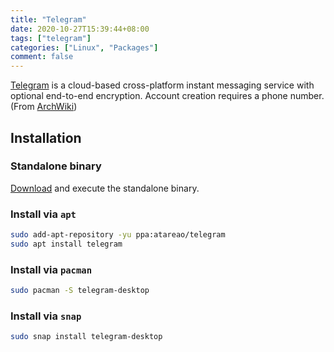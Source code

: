```yaml
---
title: "Telegram"
date: 2020-10-27T15:39:44+08:00
tags: ["telegram"]
categories: ["Linux", "Packages"]
comment: false
---
```


[Telegram](https://telegram.org/) is a cloud-based cross-platform instant messaging service with optional end-to-end encryption. Account creation requires a phone number. (From [ArchWiki](https://wiki.archlinux.org/index.php/Telegram))

<!--more-->

## Installation

### Standalone binary

[Download](https://desktop.telegram.org/) and execute the standalone binary.

### Install via `apt`

```bash
sudo add-apt-repository -yu ppa:atareao/telegram
sudo apt install telegram
```

### Install via `pacman`

```bash
sudo pacman -S telegram-desktop
```

### Install via `snap`

```bash
sudo snap install telegram-desktop
```
